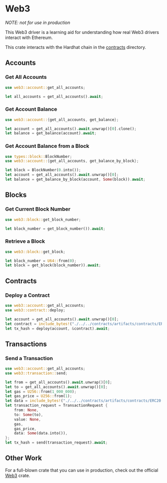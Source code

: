 # Web3

_NOTE: not for use in production_

This Web3 driver is a learning aid for understanding how real Web3 drivers interact with Ethereum.

This crate interacts with the Hardhat chain in the [contracts](../contracts) directory.

## Accounts

### Get All Accounts

```rust
use web3::account::get_all_accounts;

let all_accounts = get_all_accounts().await;
```

### Get Account Balance

```rust
use web3::account::{get_all_accounts, get_balance};

let account = get_all_accounts().await.unwrap()[0].clone();
let balance = get_balance(account).await;
```

### Get Account Balance from a Block

```rust
use types::block::BlockNumber;
use web3::account::{get_all_accounts, get_balance_by_block};

let block = BlockNumber(0.into());
let account = get_all_accounts().await.unwrap()[0];
let balance = get_balance_by_block(account, Some(block)).await;
```

## Blocks

### Get Current Block Number

```rust
use web3::block::get_block_number;

let block_number = get_block_number()).await;
```

### Retrieve a Block

```rust
use web3::block::get_block;

let block_number = U64::from(0);
let block = get_block(block_number)).await;
```

## Contracts

### Deploy a Contract

```rust
use web3::account::get_all_accounts;
use web3::contract::deploy;

let account = get_all_accounts().await.unwrap()[0];
let contract = include_bytes!("./../../contracts/artifacts/contracts/ERC20.sol/RustCoinToken.json").to_vec();
let tx_hash = deploy(account, &contract).await;
```

## Transactions

### Send a Transaction

```rust
use web3::account::get_all_accounts;
use web3::transaction::send;

let from = get_all_accounts().await.unwrap()[0];
let to = get_all_accounts().await.unwrap()[0];
let gas = U256::from(1_000_000);
let gas_price = U256::from(1);
let data = include_bytes!("./../../contracts/artifacts/contracts/ERC20.sol/RustCoinToken.json").to_vec();
let transaction_request = TransactionRequest {
    from: None,
    to: Some(to),
    value: None,
    gas,
    gas_price,
    data: Some(data.into()),
};
let tx_hash = send(transaction_request).await;
```

## Other Work

For a full-blown crate that you can use in production, check out the official [Web3](https://github.com/tomusdrw/rust-web3) crate.

```

```

